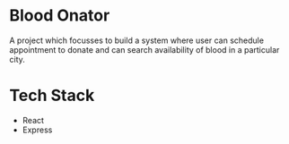 # Blood Onator

A project which focusses to build a system where user can schedule appointment to donate and can search availability of blood in a particular city.

# Tech Stack

- React
- Express
